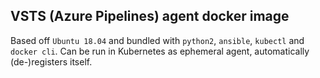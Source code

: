 ## VSTS (Azure Pipelines) agent docker image

Based off `Ubuntu 18.04` and bundled with `python2`, `ansible`, `kubectl` and `docker cli`.
Can be run in Kubernetes as ephemeral agent, automatically (de-)registers itself.
